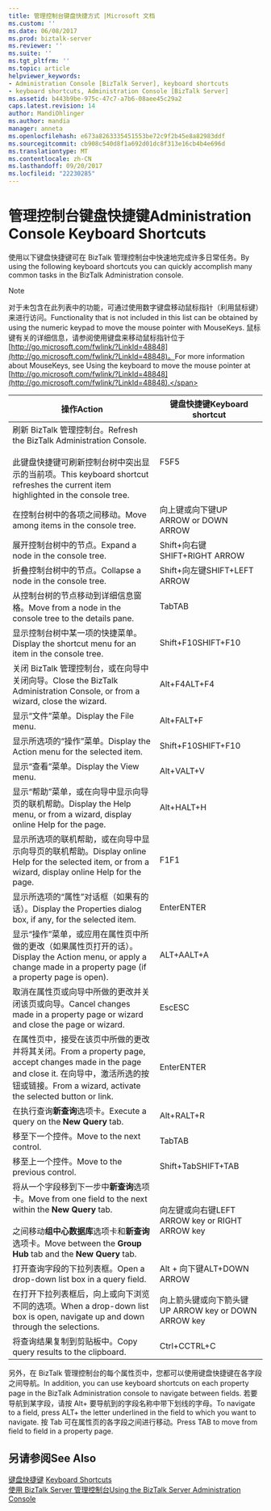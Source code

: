 ```yaml
---
title: 管理控制台键盘快捷方式 |Microsoft 文档
ms.custom: ''
ms.date: 06/08/2017
ms.prod: biztalk-server
ms.reviewer: ''
ms.suite: ''
ms.tgt_pltfrm: ''
ms.topic: article
helpviewer_keywords:
- Administration Console [BizTalk Server], keyboard shortcuts
- keyboard shortcuts, Administration Console [BizTalk Server]
ms.assetid: b443b9be-975c-47c7-a7b6-08aee45c29a2
caps.latest.revision: 14
author: MandiOhlinger
ms.author: mandia
manager: anneta
ms.openlocfilehash: e673a8263335451553be72c9f2b45e8a82983ddf
ms.sourcegitcommit: cb908c540d8f1a692d01dc8f313e16cb4b4e696d
ms.translationtype: MT
ms.contentlocale: zh-CN
ms.lasthandoff: 09/20/2017
ms.locfileid: "22230285"
---
```

# <a name="administration-console-keyboard-shortcuts"></a><span data-ttu-id="31974-102">管理控制台键盘快捷键</span><span class="sxs-lookup"><span data-stu-id="31974-102">Administration Console Keyboard Shortcuts</span></span>
<span data-ttu-id="31974-103">使用以下键盘快捷键可在 BizTalk 管理控制台中快速地完成许多日常任务。</span><span class="sxs-lookup"><span data-stu-id="31974-103">By using the following keyboard shortcuts you can quickly accomplish many common tasks in the BizTalk Administration console.</span></span>  
  
> [!NOTE]
>  <span data-ttu-id="31974-104">对于未包含在此列表中的功能，可通过使用数字键盘移动鼠标指针（利用鼠标键）来进行访问。</span><span class="sxs-lookup"><span data-stu-id="31974-104">Functionality that is not included in this list can be obtained by using the numeric keypad to move the mouse pointer with MouseKeys.</span></span> <span data-ttu-id="31974-105">鼠标键有关的详细信息，请参阅使用键盘来移动鼠标指针位于[http://go.microsoft.com/fwlink/?LinkId=48848](http://go.microsoft.com/fwlink/?LinkId=48848)。</span><span class="sxs-lookup"><span data-stu-id="31974-105">For more information about MouseKeys, see Using the keyboard to move the mouse pointer at [http://go.microsoft.com/fwlink/?LinkId=48848](http://go.microsoft.com/fwlink/?LinkId=48848).</span></span>  
  
|<span data-ttu-id="31974-106">操作</span><span class="sxs-lookup"><span data-stu-id="31974-106">Action</span></span>|<span data-ttu-id="31974-107">键盘快捷键</span><span class="sxs-lookup"><span data-stu-id="31974-107">Keyboard shortcut</span></span>|  
|------------|-----------------------|  
|<span data-ttu-id="31974-108">刷新 BizTalk 管理控制台。</span><span class="sxs-lookup"><span data-stu-id="31974-108">Refresh the BizTalk Administration Console.</span></span><br /><br /> <span data-ttu-id="31974-109">此键盘快捷键可刷新控制台树中突出显示的当前项。</span><span class="sxs-lookup"><span data-stu-id="31974-109">This keyboard shortcut refreshes the current item highlighted in the console tree.</span></span>|<span data-ttu-id="31974-110">F5</span><span class="sxs-lookup"><span data-stu-id="31974-110">F5</span></span>|  
|<span data-ttu-id="31974-111">在控制台树中的各项之间移动。</span><span class="sxs-lookup"><span data-stu-id="31974-111">Move among items in the console tree.</span></span>|<span data-ttu-id="31974-112">向上键或向下键</span><span class="sxs-lookup"><span data-stu-id="31974-112">UP ARROW or DOWN ARROW</span></span>|  
|<span data-ttu-id="31974-113">展开控制台树中的节点。</span><span class="sxs-lookup"><span data-stu-id="31974-113">Expand a node in the console tree.</span></span>|<span data-ttu-id="31974-114">Shift+向右键</span><span class="sxs-lookup"><span data-stu-id="31974-114">SHIFT+RIGHT ARROW</span></span>|  
|<span data-ttu-id="31974-115">折叠控制台树中的节点。</span><span class="sxs-lookup"><span data-stu-id="31974-115">Collapse a node in the console tree.</span></span>|<span data-ttu-id="31974-116">Shift+向左键</span><span class="sxs-lookup"><span data-stu-id="31974-116">SHIFT+LEFT ARROW</span></span>|  
|<span data-ttu-id="31974-117">从控制台树的节点移动到详细信息窗格。</span><span class="sxs-lookup"><span data-stu-id="31974-117">Move from a node in the console tree to the details pane.</span></span>|<span data-ttu-id="31974-118">Tab</span><span class="sxs-lookup"><span data-stu-id="31974-118">TAB</span></span>|  
|<span data-ttu-id="31974-119">显示控制台树中某一项的快捷菜单。</span><span class="sxs-lookup"><span data-stu-id="31974-119">Display the shortcut menu for an item in the console tree.</span></span>|<span data-ttu-id="31974-120">Shift+F10</span><span class="sxs-lookup"><span data-stu-id="31974-120">SHIFT+F10</span></span>|  
|<span data-ttu-id="31974-121">关闭 BizTalk 管理控制台，或在向导中关闭向导。</span><span class="sxs-lookup"><span data-stu-id="31974-121">Close the BizTalk Administration Console, or from a wizard, close the wizard.</span></span>|<span data-ttu-id="31974-122">Alt+F4</span><span class="sxs-lookup"><span data-stu-id="31974-122">ALT+F4</span></span>|  
|<span data-ttu-id="31974-123">显示“文件”菜单。</span><span class="sxs-lookup"><span data-stu-id="31974-123">Display the File menu.</span></span>|<span data-ttu-id="31974-124">Alt+F</span><span class="sxs-lookup"><span data-stu-id="31974-124">ALT+F</span></span>|  
|<span data-ttu-id="31974-125">显示所选项的“操作”菜单。</span><span class="sxs-lookup"><span data-stu-id="31974-125">Display the Action menu for the selected item.</span></span>|<span data-ttu-id="31974-126">Shift+F10</span><span class="sxs-lookup"><span data-stu-id="31974-126">SHIFT+F10</span></span>|  
|<span data-ttu-id="31974-127">显示“查看”菜单。</span><span class="sxs-lookup"><span data-stu-id="31974-127">Display the View menu.</span></span>|<span data-ttu-id="31974-128">Alt+V</span><span class="sxs-lookup"><span data-stu-id="31974-128">ALT+V</span></span>|  
|<span data-ttu-id="31974-129">显示“帮助”菜单，或在向导中显示向导页的联机帮助。</span><span class="sxs-lookup"><span data-stu-id="31974-129">Display the Help menu, or from a wizard, display online Help for the page.</span></span>|<span data-ttu-id="31974-130">Alt+H</span><span class="sxs-lookup"><span data-stu-id="31974-130">ALT+H</span></span>|  
|<span data-ttu-id="31974-131">显示所选项的联机帮助，或在向导中显示向导页的联机帮助。</span><span class="sxs-lookup"><span data-stu-id="31974-131">Display online Help for the selected item, or from a wizard, display online Help for the page.</span></span>|<span data-ttu-id="31974-132">F1</span><span class="sxs-lookup"><span data-stu-id="31974-132">F1</span></span>|  
|<span data-ttu-id="31974-133">显示所选项的“属性”对话框（如果有的话）。</span><span class="sxs-lookup"><span data-stu-id="31974-133">Display the Properties dialog box, if any, for the selected item.</span></span>|<span data-ttu-id="31974-134">Enter</span><span class="sxs-lookup"><span data-stu-id="31974-134">ENTER</span></span>|  
|<span data-ttu-id="31974-135">显示“操作”菜单，或应用在属性页中所做的更改（如果属性页打开的话）。</span><span class="sxs-lookup"><span data-stu-id="31974-135">Display the Action menu, or apply a change made in a property page (if a property page is open).</span></span>|<span data-ttu-id="31974-136">ALT+A</span><span class="sxs-lookup"><span data-stu-id="31974-136">ALT+A</span></span>|  
|<span data-ttu-id="31974-137">取消在属性页或向导中所做的更改并关闭该页或向导。</span><span class="sxs-lookup"><span data-stu-id="31974-137">Cancel changes made in a property page or wizard and close the page or wizard.</span></span>|<span data-ttu-id="31974-138">Esc</span><span class="sxs-lookup"><span data-stu-id="31974-138">ESC</span></span>|  
|<span data-ttu-id="31974-139">在属性页中，接受在该页中所做的更改并将其关闭。</span><span class="sxs-lookup"><span data-stu-id="31974-139">From a property page, accept changes made in the page and close it.</span></span> <span data-ttu-id="31974-140">在向导中，激活所选的按钮或链接。</span><span class="sxs-lookup"><span data-stu-id="31974-140">From a wizard, activate the selected button or link.</span></span>|<span data-ttu-id="31974-141">Enter</span><span class="sxs-lookup"><span data-stu-id="31974-141">ENTER</span></span>|  
|<span data-ttu-id="31974-142">在执行查询**新查询**选项卡。</span><span class="sxs-lookup"><span data-stu-id="31974-142">Execute a query on the **New Query** tab.</span></span>|<span data-ttu-id="31974-143">Alt+R</span><span class="sxs-lookup"><span data-stu-id="31974-143">ALT+R</span></span>|  
|<span data-ttu-id="31974-144">移至下一个控件。</span><span class="sxs-lookup"><span data-stu-id="31974-144">Move to the next control.</span></span>|<span data-ttu-id="31974-145">Tab</span><span class="sxs-lookup"><span data-stu-id="31974-145">TAB</span></span>|  
|<span data-ttu-id="31974-146">移至上一个控件。</span><span class="sxs-lookup"><span data-stu-id="31974-146">Move to the previous control.</span></span>|<span data-ttu-id="31974-147">Shift+Tab</span><span class="sxs-lookup"><span data-stu-id="31974-147">SHIFT+TAB</span></span>|  
|<span data-ttu-id="31974-148">将从一个字段移到下一步中**新查询**选项卡。</span><span class="sxs-lookup"><span data-stu-id="31974-148">Move from one field to the next within the **New Query** tab.</span></span><br /><br /> <span data-ttu-id="31974-149">之间移动**组中心数据库**选项卡和**新查询**选项卡。</span><span class="sxs-lookup"><span data-stu-id="31974-149">Move between the **Group Hub** tab and the **New Query** tab.</span></span>|<span data-ttu-id="31974-150">向左键或向右键</span><span class="sxs-lookup"><span data-stu-id="31974-150">LEFT ARROW key or RIGHT ARROW key</span></span>|  
|<span data-ttu-id="31974-151">打开查询字段的下拉列表框。</span><span class="sxs-lookup"><span data-stu-id="31974-151">Open a drop-down list box in a query field.</span></span>|<span data-ttu-id="31974-152">Alt + 向下键</span><span class="sxs-lookup"><span data-stu-id="31974-152">ALT+DOWN ARROW</span></span>|  
|<span data-ttu-id="31974-153">在打开下拉列表框后，向上或向下浏览不同的选项。</span><span class="sxs-lookup"><span data-stu-id="31974-153">When a drop-down list box is open, navigate up and down through the selections.</span></span>|<span data-ttu-id="31974-154">向上箭头键或向下箭头键</span><span class="sxs-lookup"><span data-stu-id="31974-154">UP ARROW key or DOWN ARROW key</span></span>|  
|<span data-ttu-id="31974-155">将查询结果复制到剪贴板中。</span><span class="sxs-lookup"><span data-stu-id="31974-155">Copy query results to the clipboard.</span></span>|<span data-ttu-id="31974-156">Ctrl+C</span><span class="sxs-lookup"><span data-stu-id="31974-156">CTRL+C</span></span>|  
  
 <span data-ttu-id="31974-157">另外，在 BizTalk 管理控制台的每个属性页中，您都可以使用键盘快捷键在各字段之间导航。</span><span class="sxs-lookup"><span data-stu-id="31974-157">In addition, you can use keyboard shortcuts on each property page in the BizTalk Administration console to navigate between fields.</span></span> <span data-ttu-id="31974-158">若要导航到某字段，请按 Alt+ 要导航到的字段名称中带下划线的字母。</span><span class="sxs-lookup"><span data-stu-id="31974-158">To navigate to a field, press ALT+ the letter underlined in the field to which you want to navigate.</span></span> <span data-ttu-id="31974-159">按 Tab 可在属性页的各字段之间进行移动。</span><span class="sxs-lookup"><span data-stu-id="31974-159">Press TAB to move from field to field in a property page.</span></span>  
  
## <a name="see-also"></a><span data-ttu-id="31974-160">另请参阅</span><span class="sxs-lookup"><span data-stu-id="31974-160">See Also</span></span>  
 <span data-ttu-id="31974-161">[键盘快捷键](../core/keyboard-shortcuts.md) </span><span class="sxs-lookup"><span data-stu-id="31974-161">[Keyboard Shortcuts](../core/keyboard-shortcuts.md) </span></span>  
 [<span data-ttu-id="31974-162">使用 BizTalk Server 管理控制台</span><span class="sxs-lookup"><span data-stu-id="31974-162">Using the BizTalk Server Administration Console</span></span>](../core/using-the-biztalk-server-administration-console.md)